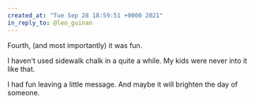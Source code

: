 ```yaml
---
created_at: "Tue Sep 28 18:59:51 +0000 2021"
in_reply_to: @leo_guinan
---
```


Fourth, (and most importantly) it was fun.

I haven't used sidewalk chalk in a quite a while. My kids were never into it like that. 

I had fun leaving a little message. And maybe it will brighten the day of someone.